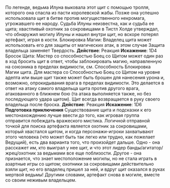 По легенде, ведьма Илуна выковала этот
щит с помощью тролля, которого она спасла из
пасти королевской жабы. Позже она успешно использовала
щит в битве против могущественного
некромага, угрожавшего ее народу. Судьба Илуны
неизвестна, как и судьба ее щита; хвастливый охотник за сокровищами в Тистл Холде утверждал, что обнаружил могилу Илуны и нашел внутри щит, но вскоре потерял артефакт, играя в кости.
Блокировка Магии: Владелец щита может использовать его для защиты от магических атак, в этом случае Защита владельца заменяет Твердость.
**Действие**: Реакция
**Искажение**: 1D4
Бросок Щита: Мастер со способностью Боец со Щитом может один раз в ход бросить щит в ответ, чтобы заблокировать магию, направленную на союзника в пределах видимости, см. Способность Блокировка Магии щита.
Для мастера со Способностью Боец со Щитом на уровне адепта или выше щит также может быть брошен для нанесения урона и, возможно, опрокидывания врага в пределах видимости. Это делается в ответ на атаку самого владельца щита против другого врага, атакованного в ближнем бою (та атака выполняется также, но без последующего удара щитом).
Щит всегда возвращается в руку своего владельца после броска.
**Действие**: Реакция
**Искажение**: 1D6
**Подготовка приключения**
Существование щита и подсказки к его местонахождению лучше ввести до того, как игровая группа отправится побеждать вражеского мистика. Логичной отправной точкой для поиска артефакта является охотник за сокровищами, который хвастался щитом, и когда персонажи-игроки захватывают этого человека (что может быть так легко или трудно, как пожелает Ведущий), есть два варианта того, что произойдет дальше. Одно - она расскажет им, кто выиграл у нее щит, и что этот лидер банды/агитатор/жрец/охотник за ведьмами все еще поблизости. Другое - она признается, что знает местоположение могилы, но не стала играть в азартные игры со щитом; охотники за сокровищами действительно взяли щит, но его владелец пришел за ней, и вдруг щит оказался в руках мертвой ведьмы! Другими словами, артефакт снова в могиле, вместе со своим неживым владельцем.